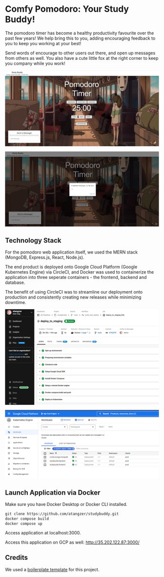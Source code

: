 # Comfy Pomodoro: Your Study Buddy! 

The pomodoro timer has become a healthy productivity favourite over the past few years! We help bring this to you, adding encouraging feedback to you to keep you working at your best!

Send words of encourage to other users out there, and open up messages from others as well. You also have a cute little fox at the right corner to keep you company while you work!

<p align = 'center'>
  <img src = 'images/1.png'>
</p>

<p align = 'center'>
  <img src = 'images/2.png'>
</p>

## Technology Stack

For the pomodoro web application itself, we used the MERN stack (MongoDB, Express.js, React, Node.js).

The end product is deployed onto Google Cloud Platform (Google Kubernetes Engine) via CircleCI, and Docker was used to containerize the application into three seperate containers - the frontend, backend and database.

The benefit of using CircleCI was to streamline our deployment onto production and consistently creating new releases while minimizing downtime.

<p align = 'center'>
  <img src = 'images/3.png'>
</p>

<p align = 'center'>
  <img src = 'images/4.png'>
</p>

## Launch Application via Docker

Make sure you have Docker Desktop or Docker CLI installed.

```
git clone https://github.com/atangzer/studybuddy.git
docker compose build
docker compose up
```
Access application at localhost:3000.

Access this application on GCP as well: http://35.202.122.87:3000/

## Credits

We used a [boilerplate template](https://github.com/sahat/hackathon-starter/) for this project.